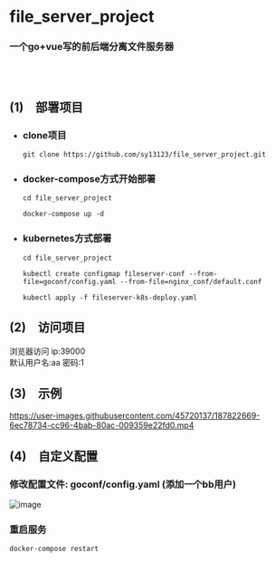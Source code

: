 # file_server_project
### 一个go+vue写的前后端分离文件服务器
 <br>
<br>


## (1)&emsp;部署项目
- ### clone项目
    ```
    git clone https://github.com/sy13123/file_server_project.git
    ```

- ### docker-compose方式开始部署
    ```
    cd file_server_project

    docker-compose up -d
    ```
- ### kubernetes方式部署
    ```
    cd file_server_project

    kubectl create configmap fileserver-conf --from-file=goconf/config.yaml --from-file=nginx_conf/default.conf
    
    kubectl apply -f fileserver-k8s-deploy.yaml
    ```


## (2)&emsp;访问项目
浏览器访问 ip:39000
<br>
默认用户名:aa  密码:1


## (3)&emsp;示例



https://user-images.githubusercontent.com/45720137/187822669-6ec78734-cc96-4bab-80ac-009359e22fd0.mp4


## (4)&emsp;自定义配置

### 修改配置文件:  goconf/config.yaml (添加一个bb用户)
![image](https://user-images.githubusercontent.com/45720137/192236776-d0805618-bd65-4d54-9a87-46e33b3da4b0.png)

### 重启服务
```
docker-compose restart
```


  
